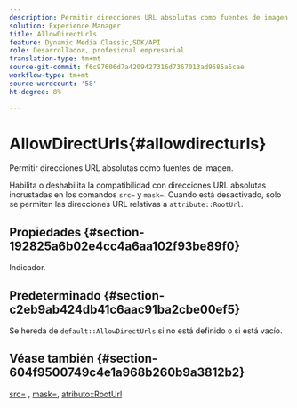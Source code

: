 ```yaml
---
description: Permitir direcciones URL absolutas como fuentes de imagen.
solution: Experience Manager
title: AllowDirectUrls
feature: Dynamic Media Classic,SDK/API
role: Desarrollador, profesional empresarial
translation-type: tm+mt
source-git-commit: f6c97606d7a4209427316d7367013ad9585a5cae
workflow-type: tm+mt
source-wordcount: '58'
ht-degree: 8%

---
```



# AllowDirectUrls{#allowdirecturls}

Permitir direcciones URL absolutas como fuentes de imagen.

Habilita o deshabilita la compatibilidad con direcciones URL absolutas incrustadas en los comandos `src=` y `mask=`. Cuando está desactivado, solo se permiten las direcciones URL relativas a `attribute::RootUrl`.

## Propiedades {#section-192825a6b02e4cc4a6aa102f93be89f0}

Indicador.

## Predeterminado {#section-c2eb9ab424db41c6aac91ba2cbe00ef5}

Se hereda de `default::AllowDirectUrls` si no está definido o si está vacío.

## Véase también {#section-604f9500749c4e1a968b260b9a3812b2}

[src=](../../../../../is-api/http-ref/image-serving-api-ref/c-http-protocol-reference/c-command-reference/r-src.md#reference-f6506637778c4c69bf106a7924a91ab1) ,  [mask=](../../../../../is-api/http-ref/image-serving-api-ref/c-http-protocol-reference/c-command-reference/r-mask.md#reference-922254e027404fb890b850e2723ee06e),  [atributo::RootUrl](../../../../../is-api/image-catalog/image-serving-api-ref/c-image-catalog-reference/c-attributes-reference/r-rooturl.md#reference-3b0e43881020409cbe642366913cf137)
